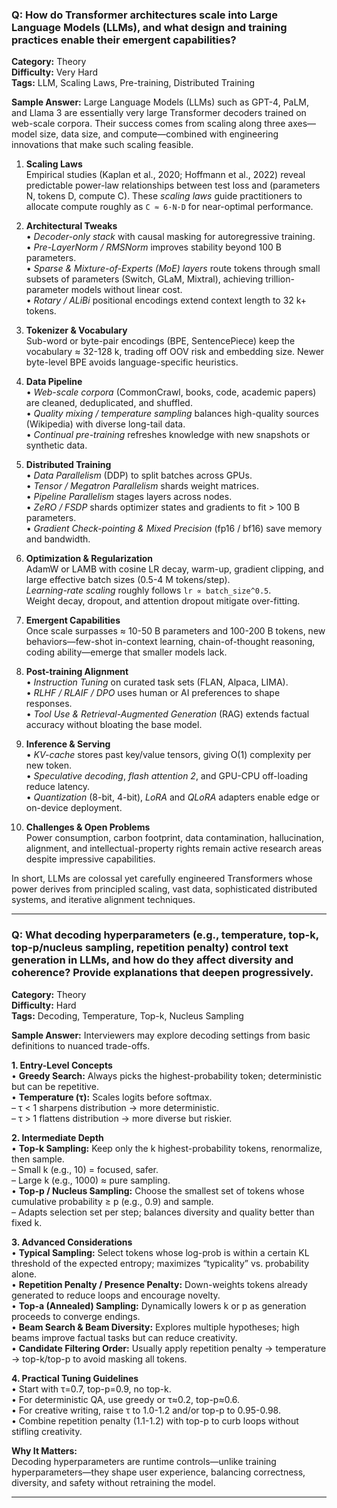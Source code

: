 ### Q: How do Transformer architectures scale into Large Language Models (LLMs), and what design and training practices enable their emergent capabilities?

**Category:** Theory  
**Difficulty:** Very Hard  
**Tags:** LLM, Scaling Laws, Pre-training, Distributed Training

**Sample Answer:**
Large Language Models (LLMs) such as GPT-4, PaLM, and Llama 3 are essentially very large Transformer decoders trained on web-scale corpora. Their success comes from scaling along three axes—model size, data size, and compute—combined with engineering innovations that make such scaling feasible.

1. **Scaling Laws**  
   Empirical studies (Kaplan et al., 2020; Hoffmann et al., 2022) reveal predictable power-law relationships between test loss and (parameters N, tokens D, compute C). These *scaling laws* guide practitioners to allocate compute roughly as `C ≈ 6·N·D` for near-optimal performance.

2. **Architectural Tweaks**  
   • *Decoder-only stack* with causal masking for autoregressive training.  
   • *Pre-LayerNorm / RMSNorm* improves stability beyond 100 B parameters.  
   • *Sparse & Mixture-of-Experts (MoE) layers* route tokens through small subsets of parameters (Switch, GLaM, Mixtral), achieving trillion-parameter models without linear cost.  
   • *Rotary / ALiBi* positional encodings extend context length to 32 k+ tokens.

3. **Tokenizer & Vocabulary**  
   Sub-word or byte-pair encodings (BPE, SentencePiece) keep the vocabulary ≈ 32-128 k, trading off OOV risk and embedding size. Newer byte-level BPE avoids language-specific heuristics.

4. **Data Pipeline**  
   • *Web-scale corpora* (CommonCrawl, books, code, academic papers) are cleaned, deduplicated, and shuffled.  
   • *Quality mixing / temperature sampling* balances high-quality sources (Wikipedia) with diverse long-tail data.  
   • *Continual pre-training* refreshes knowledge with new snapshots or synthetic data.

5. **Distributed Training**  
   • *Data Parallelism* (DDP) to split batches across GPUs.  
   • *Tensor / Megatron Parallelism* shards weight matrices.  
   • *Pipeline Parallelism* stages layers across nodes.  
   • *ZeRO / FSDP* shards optimizer states and gradients to fit > 100 B parameters.  
   • *Gradient Check-pointing & Mixed Precision* (fp16 / bf16) save memory and bandwidth.

6. **Optimization & Regularization**  
   AdamW or LAMB with cosine LR decay, warm-up, gradient clipping, and large effective batch sizes (0.5-4 M tokens/step).  
   *Learning-rate scaling* roughly follows `lr ∝ batch_size^0.5`.  
   Weight decay, dropout, and attention dropout mitigate over-fitting.

7. **Emergent Capabilities**  
   Once scale surpasses ≈ 10-50 B parameters and 100-200 B tokens, new behaviors—few-shot in-context learning, chain-of-thought reasoning, coding ability—emerge that smaller models lack.

8. **Post-training Alignment**  
   • *Instruction Tuning* on curated task sets (FLAN, Alpaca, LIMA).  
   • *RLHF / RLAIF / DPO* uses human or AI preferences to shape responses.  
   • *Tool Use & Retrieval-Augmented Generation* (RAG) extends factual accuracy without bloating the base model.

9. **Inference & Serving**  
   • *KV-cache* stores past key/value tensors, giving O(1) complexity per new token.  
   • *Speculative decoding*, *flash attention 2*, and GPU-CPU off-loading reduce latency.  
   • *Quantization* (8-bit, 4-bit), *LoRA* and *QLoRA* adapters enable edge or on-device deployment.

10. **Challenges & Open Problems**  
    Power consumption, carbon footprint, data contamination, hallucination, alignment, and intellectual-property rights remain active research areas despite impressive capabilities.

In short, LLMs are colossal yet carefully engineered Transformers whose power derives from principled scaling, vast data, sophisticated distributed systems, and iterative alignment techniques.

---

### Q: What decoding hyperparameters (e.g., temperature, top-k, top-p/nucleus sampling, repetition penalty) control text generation in LLMs, and how do they affect diversity and coherence? Provide explanations that deepen progressively.

**Category:** Theory  
**Difficulty:** Hard  
**Tags:** Decoding, Temperature, Top-k, Nucleus Sampling

**Sample Answer:**
Interviewers may explore decoding settings from basic definitions to nuanced trade-offs.

**1. Entry-Level Concepts**  
• **Greedy Search:** Always picks the highest-probability token; deterministic but can be repetitive.  
• **Temperature (τ):** Scales logits before softmax.  
  – τ < 1 sharpens distribution → more deterministic.  
  – τ > 1 flattens distribution → more diverse but riskier.

**2. Intermediate Depth**  
• **Top-k Sampling:** Keep only the k highest-probability tokens, renormalize, then sample.  
  – Small k (e.g., 10) = focused, safer.  
  – Large k (e.g., 1000) ≈ pure sampling.  
• **Top-p / Nucleus Sampling:** Choose the smallest set of tokens whose cumulative probability ≥ p (e.g., 0.9) and sample.  
  – Adapts selection set per step; balances diversity and quality better than fixed k.

**3. Advanced Considerations**  
• **Typical Sampling:** Select tokens whose log-prob is within a certain KL threshold of the expected entropy; maximizes “typicality” vs. probability alone.  
• **Repetition Penalty / Presence Penalty:** Down-weights tokens already generated to reduce loops and encourage novelty.  
• **Top-a (Annealed) Sampling:** Dynamically lowers k or p as generation proceeds to converge endings.  
• **Beam Search & Beam Diversity:** Explores multiple hypotheses; high beams improve factual tasks but can reduce creativity.  
• **Candidate Filtering Order:** Usually apply repetition penalty → temperature → top-k/top-p to avoid masking all tokens.

**4. Practical Tuning Guidelines**  
• Start with τ=0.7, top-p=0.9, no top-k.  
• For deterministic QA, use greedy or τ≈0.2, top-p≈0.6.  
• For creative writing, raise τ to 1.0-1.2 and/or top-p to 0.95-0.98.  
• Combine repetition penalty (1.1-1.2) with top-p to curb loops without stifling creativity.

**Why It Matters:**  
Decoding hyperparameters are runtime controls—unlike training hyperparameters—they shape user experience, balancing correctness, diversity, and safety without retraining the model.

---


